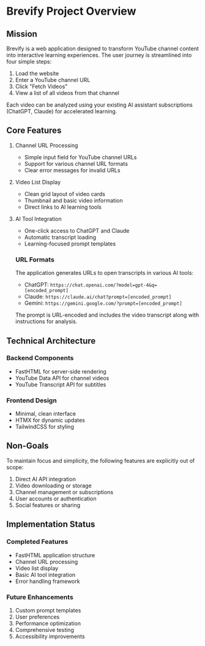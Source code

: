 # Brevify Project Overview

## Mission
Brevify is a web application designed to transform YouTube channel content into interactive learning experiences. The user journey is streamlined into four simple steps:

1. Load the website
2. Enter a YouTube channel URL
3. Click "Fetch Videos"
4. View a list of all videos from that channel

Each video can be analyzed using your existing AI assistant subscriptions (ChatGPT, Claude) for accelerated learning.

## Core Features

1. Channel URL Processing
   - Simple input field for YouTube channel URLs
   - Support for various channel URL formats
   - Clear error messages for invalid URLs

2. Video List Display
   - Clean grid layout of video cards
   - Thumbnail and basic video information
   - Direct links to AI learning tools

3. AI Tool Integration
   - One-click access to ChatGPT and Claude
   - Automatic transcript loading
   - Learning-focused prompt templates

   ### URL Formats
   The application generates URLs to open transcripts in various AI tools:

   - ChatGPT: `https://chat.openai.com/?model=gpt-4&q=[encoded_prompt]`
   - Claude: `https://claude.ai/chat?prompt=[encoded_prompt]`
   - Gemini: `https://gemini.google.com/?prompt=[encoded_prompt]`

   The prompt is URL-encoded and includes the video transcript along with instructions for analysis.

## Technical Architecture

### Backend Components
- FastHTML for server-side rendering
- YouTube Data API for channel videos
- YouTube Transcript API for subtitles

### Frontend Design
- Minimal, clean interface
- HTMX for dynamic updates
- TailwindCSS for styling

## Non-Goals

To maintain focus and simplicity, the following features are explicitly out of scope:
1. Direct AI API integration 
2. Video downloading or storage
3. Channel management or subscriptions
4. User accounts or authentication
5. Social features or sharing

## Implementation Status

### Completed Features 
- FastHTML application structure
- Channel URL processing
- Video list display
- Basic AI tool integration
- Error handling framework

### Future Enhancements
1. Custom prompt templates
2. User preferences
3. Performance optimization
4. Comprehensive testing
5. Accessibility improvements
